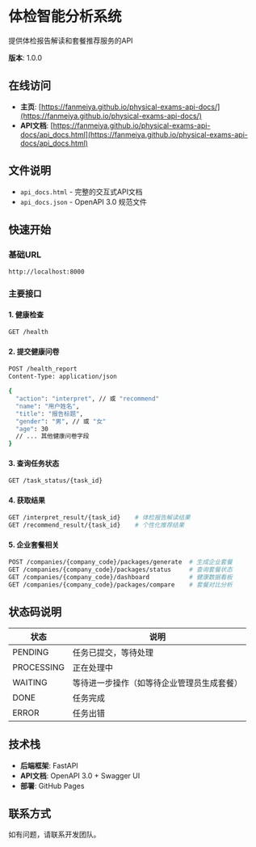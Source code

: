 # 体检智能分析系统

提供体检报告解读和套餐推荐服务的API

**版本**: 1.0.0

##  在线访问

- **主页**: [https://fanmeiya.github.io/physical-exams-api-docs/](https://fanmeiya.github.io/physical-exams-api-docs/)
- **API文档**: [https://fanmeiya.github.io/physical-exams-api-docs/api_docs.html](https://fanmeiya.github.io/physical-exams-api-docs/api_docs.html)

## 文件说明

- `api_docs.html` - 完整的交互式API文档
- `api_docs.json` - OpenAPI 3.0 规范文件

##  快速开始

### 基础URL
```
http://localhost:8000
```

### 主要接口

#### 1. 健康检查
```bash
GET /health
```

#### 2. 提交健康问卷
```bash
POST /health_report
Content-Type: application/json

{
  "action": "interpret", // 或 "recommend"
  "name": "用户姓名",
  "title": "报告标题",
  "gender": "男", // 或 "女"
  "age": 30
  // ... 其他健康问卷字段
}
```

#### 3. 查询任务状态
```bash
GET /task_status/{task_id}
```

#### 4. 获取结果
```bash
GET /interpret_result/{task_id}    # 体检报告解读结果
GET /recommend_result/{task_id}    # 个性化推荐结果
```

#### 5. 企业套餐相关
```bash
POST /companies/{company_code}/packages/generate  # 生成企业套餐
GET /companies/{company_code}/packages/status     # 查询套餐状态
GET /companies/{company_code}/dashboard           # 健康数据看板
GET /companies/{company_code}/packages/compare    # 套餐对比分析
```

## 状态码说明

| 状态 | 说明 |
|------|------|
| PENDING | 任务已提交，等待处理 |
| PROCESSING | 正在处理中 |
| WAITING | 等待进一步操作（如等待企业管理员生成套餐） |
| DONE | 任务完成 |
| ERROR | 任务出错 |

## 技术栈

- **后端框架**: FastAPI
- **API文档**: OpenAPI 3.0 + Swagger UI
- **部署**: GitHub Pages

## 联系方式

如有问题，请联系开发团队。
